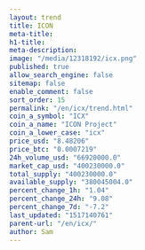 ```yaml
---
layout: trend
title: ICON
meta-title: 
h1-title: 
meta-description: 
image: "/media/12318192/icx.png"
published: true
allow_search_engine: false
sitemap: false
enable_comment: false
sort_order: 15
permalink: "/en/icx/trend.html"
coin_a_symbol: "ICX"
coin_a_name: "ICON Project"
coin_a_lower_case: "icx"
price_usd: "8.48206"
price_btc: "0.0007219"
24h_volume_usd: "66920000.0"
market_cap_usd: "400230000.0"
total_supply: "400230000.0"
available_supply: "380045004.0"
percent_change_1h: "1.04"
percent_change_24h: "9.08"
percent_change_7d: "-7.2"
last_updated: "1517140761"
parent-url: "/en/icx/"
author: Sam
---
```


